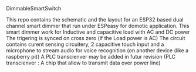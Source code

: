 DimmableSmartSwitch

This repo contains the schematic and the layout for an ESP32 based
dual channel smart dimmer that run under ESPeasy for domotic application.
This smart dimmer work for Inductive and capacitive load with AC and DC power
The trigering is synced on cross zero (if the Load power is AC)
The circuit contains curent sensing circuitery, 2 capacitive touch input and
a microphone to stream audio for voice recognition (on another device (like a raspberry pi))
A PLC transcienver may be added in futur revision
(PLC transcienver : A chip that allow to transmit data over power line)